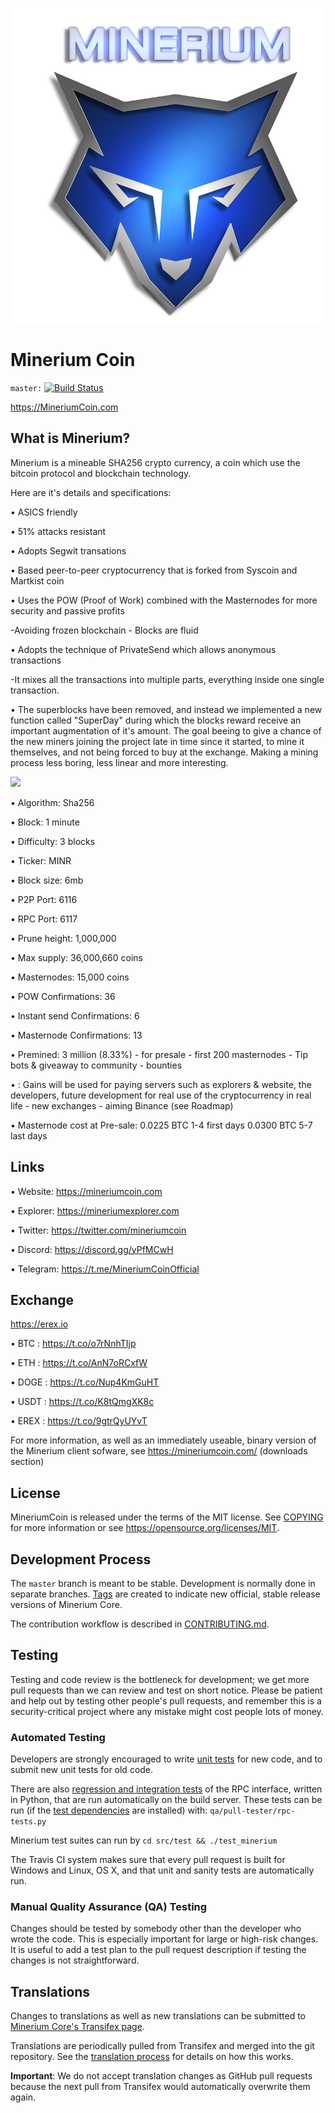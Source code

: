 ![](images/mineriumcoin.jpg)


Minerium Coin
=========================

`master:` [![Build Status](https://travis-ci.org/minerium/minerium.svg?branch=master)](https://travis-ci.org/minerium/minerium) 

https://MineriumCoin.com


What is Minerium?
----------------

Minerium is a mineable SHA256 crypto currency, a coin which use the bitcoin protocol and blockchain technology.

Here are it's details and specifications:


• ASICS friendly

• 51% attacks resistant

• Adopts Segwit transations

• Based peer-to-peer cryptocurrency that is forked from Syscoin and Martkist coin

• Uses the POW (Proof of Work) combined with the Masternodes for more security and passive profits
 
 -Avoiding frozen blockchain - Blocks are fluid

• Adopts the technique of PrivateSend which allows anonymous transactions
 
 -It mixes all the transactions into multiple parts, everything inside one single transaction.


• The superblocks have been removed, and instead we implemented a new function called "SuperDay" during which the blocks reward receive an important augmentation of it's amount.
    The goal beeing to give a chance of the new miners joining the project late in time since it started, to mine it themselves,        and not being forced to buy at the exchange.
    Making a mining process less boring, less linear and more interesting.

![](images/block_rewards.png)

 
• Algorithm:        Sha256

• Block:            1 minute

• Difficulty:       3 blocks

• Ticker:           MINR

• Block size:       6mb

• P2P Port:         6116

• RPC Port:         6117

• Prune height:     1,000,000

• Max supply:       36,000,660 coins

• Masternodes:         15,000 coins

• POW Confirmations:   36

• Instant send Confirmations: 6

• Masternode Confirmations:   13

• Premined: 3 million (8.33%)  - for presale - first 200 masternodes  - Tip bots &  giveaway to community - bounties

•                 : Gains will be used for paying servers  such as explorers & website, the developers, 
		    future development for real use of the cryptocurrency in real life - 
		    new exchanges - aiming Binance (see Roadmap)

• Masternode cost at Pre-sale:   0.0225 BTC 1-4 first days 
                                    0.0300 BTC 5-7 last days





Links
----------------

• Website: https://mineriumcoin.com

• Explorer: https://mineriumexplorer.com

• Twitter: https://twitter.com/mineriumcoin

• Discord: https://discord.gg/yPfMCwH

• Telegram: https://t.me/MineriumCoinOfficial




Exchange
----------------

https://erex.io

• BTC : https://t.co/o7rNnhTIjp

• ETH : https://t.co/AnN7oRCxfW

• DOGE : https://t.co/Nup4KmGuHT

• USDT : https://t.co/K8tQmgXK8c

• EREX : https://t.co/9gtrQyUYvT






For more information, as well as an immediately useable, binary version of
the Minerium client sofware, see https://mineriumcoin.com/  (downloads section)





License
-------

MineriumCoin is released under the terms of the MIT license. See [COPYING](COPYING) for more
information or see https://opensource.org/licenses/MIT.

Development Process
-------------------

The `master` branch is meant to be stable. Development is normally done in separate branches.
[Tags](https://github.com/minerium/minerium/tags) are created to indicate new official,
stable release versions of Minerium Core.

The contribution workflow is described in [CONTRIBUTING.md](CONTRIBUTING.md).

Testing
-------

Testing and code review is the bottleneck for development; we get more pull
requests than we can review and test on short notice. Please be patient and help out by testing
other people's pull requests, and remember this is a security-critical project where any mistake might cost people
lots of money.

### Automated Testing

Developers are strongly encouraged to write [unit tests](/doc/unit-tests.md) for new code, and to
submit new unit tests for old code.

There are also [regression and integration tests](/qa) of the RPC interface, written
in Python, that are run automatically on the build server.
These tests can be run (if the [test dependencies](/qa) are installed) with: `qa/pull-tester/rpc-tests.py`

Minerium test suites can run by `cd src/test && ./test_minerium`

The Travis CI system makes sure that every pull request is built for Windows
and Linux, OS X, and that unit and sanity tests are automatically run.

### Manual Quality Assurance (QA) Testing

Changes should be tested by somebody other than the developer who wrote the
code. This is especially important for large or high-risk changes. It is useful
to add a test plan to the pull request description if testing the changes is
not straightforward.

Translations
------------

Changes to translations as well as new translations can be submitted to
[Minerium Core's Transifex page](https://www.transifex.com/projects/p/minerium/).

Translations are periodically pulled from Transifex and merged into the git repository. See the
[translation process](doc/translation_process.md) for details on how this works.

**Important**: We do not accept translation changes as GitHub pull requests because the next
pull from Transifex would automatically overwrite them again.

